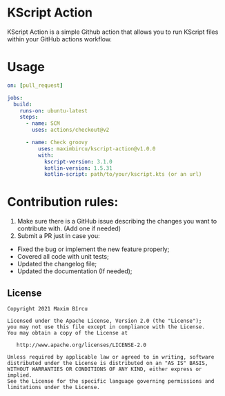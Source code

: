 # KScript Action
KScript Action is a simple Github action that allows you to run KScript files within your GitHub actions workflow.

# Usage

```yml
on: [pull_request]

jobs:
  build:
    runs-on: ubuntu-latest
    steps:
      - name: SCM
        uses: actions/checkout@v2

      - name: Check groovy
          uses: maximbircu/kscript-action@v1.0.0
          with:
            kscript-version: 3.1.0
            kotlin-version: 1.5.31
            kotlin-script: path/to/your/kscript.kts (or an url)
```

# Contribution rules:
1. Make sure there is a GitHub issue describing the changes you want to contribute with. (Add one if needed)
2. Submit a PR just in case you:
- Fixed the bug or implement the new feature properly;
- Covered all code with unit tests;
- Updated the changelog file;
- Updated the documentation (If needed);

License
-------

    Copyright 2021 Maxim Bîrcu

    Licensed under the Apache License, Version 2.0 (the "License");
    you may not use this file except in compliance with the License.
    You may obtain a copy of the License at

       http://www.apache.org/licenses/LICENSE-2.0

    Unless required by applicable law or agreed to in writing, software
    distributed under the License is distributed on an "AS IS" BASIS,
    WITHOUT WARRANTIES OR CONDITIONS OF ANY KIND, either express or implied.
    See the License for the specific language governing permissions and
    limitations under the License.
